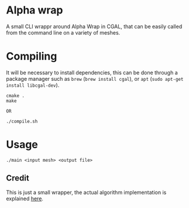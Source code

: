 # Alpha wrap

A small CLI wrappr around Alpha Wrap in CGAL, that can be easily called from the command line
on a variety of meshes.

# Compiling

It will be necessary to install dependencies, this can be done through a package manager such as
`brew` (`brew install cgal`), or `apt` (`sudo apt-get install libcgal-dev`).

```
cmake .
make

OR

./compile.sh
```

# Usage

`./main <input mesh> <output file>`


## Credit

This is just a small wrapper, the actual algorithm implementation is
explained [here](https://www.cgal.org/2022/05/18/alpha_wrap/).

